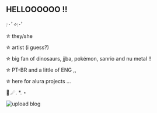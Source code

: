 ## HELLOOOOOO !!
*:･ﾟ✧*:･ﾟ

✮ they/she

✮ artist (i guess?)

✮ big fan of dinosaurs, jjba, pokémon, sanrio and nu metal !!

✮ PT-BR and a little of ENG ,,

✮ here for alura projects ...

🦕.☄. *. ⋆

 ![upload blog](https://github.com/user-attachments/assets/937eecae-51ec-43ba-ae4f-3478c2fb6217)
 

